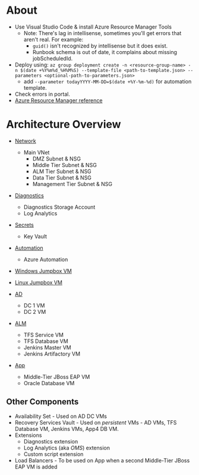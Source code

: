 # About
* Use Visual Studio Code & install Azure Resource Manager Tools
  * Note: There's lag in intellisense, sometimes you'll get errors that aren't real. For example:
    * `guid()` isn't recognized by intellisense but it does exist.
    * Runbook schema is out of date, it complains about missing jobScheduledId.
* Deploy using: `az group deployment create -n <resource-group-name> -n $(date +%Y%m%d_%H%M%S) --template-file <path-to-template.json> --parameters <optional-path-to-parameters.json>`
  * add `--parameter todayYYYY-MM-DD=$(date +%Y-%m-%d)` for automation template.
* Check errors in portal.
* [Azure Resource Manager reference](https://docs.microsoft.com/azure/templates/)

# Architecture Overview

* [Network](/network/README.MD)
  * Main VNet
    * DMZ Subnet & NSG
    * Middle Tier Subnet & NSG
    * ALM Tier Subnet & NSG
    * Data Tier Subnet & NSG
    * Management Tier Subnet & NSG

* [Diagnostics](/diagnostics/README.MD)
  * Diagnostics Storage Account
  * Log Analytics

* [Secrets](/secrets/README.MD)
  * Key Vault
  
* [Automation](/automation/README.MD)
  * Azure Automation

* [Windows Jumpbox VM](/vms-jumpbox-win/README.MD)
* [Linux Jumpbox VM](/vms-jumpbox-linux/README.MD)
  
* [AD](/vms-ad/README.MD)
  * DC 1 VM
  * DC 2 VM

* [ALM](/vms-alm/README.MD)
  * TFS Service VM
  * TFS Database VM
  * Jenkins Master VM
  * Jenkins Artifactory VM

* [App](/vms-app/README.MD)
  * Middle-Tier JBoss EAP VM
  * Oracle Database VM

## Other Components
* Availability Set - Used on AD DC VMs
* Recovery Services Vault - Used on *persistent* VMs - AD VMs, TFS Database VM, Jenkins VMs, App4 DB VM.
* Extensions
  * Diagnostics extension
  * Log Analytics (aka *OMS*) extension
  * Custom script extension
* Load Balancers - To be used on App when a second Middle-Tier JBoss EAP VM is added
